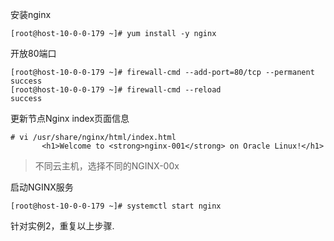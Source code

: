 



安装nginx
```
[root@host-10-0-0-179 ~]# yum install -y nginx
```

开放80端口

```
[root@host-10-0-0-179 ~]# firewall-cmd --add-port=80/tcp --permanent
success
[root@host-10-0-0-179 ~]# firewall-cmd --reload
success
```
更新节点Nginx index页面信息

```
# vi /usr/share/nginx/html/index.html
       <h1>Welcome to <strong>nginx-001</strong> on Oracle Linux!</h1>
```
> 不同云主机，选择不同的NGINX-00x

启动NGINX服务

```
[root@host-10-0-0-179 ~]# systemctl start nginx
```

针对实例2，重复以上步骤.
